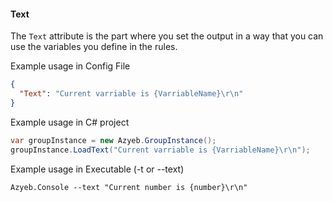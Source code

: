 ﻿#### Text

The `Text` attribute is the part where you set the output in a way that you can use the variables you define in the rules.

Example usage in Config File

```json
{
  "Text": "Current varriable is {VarriableName}\r\n"
}
```
Example usage in C# project
```csharp
var groupInstance = new Azyeb.GroupInstance();
groupInstance.LoadText("Current varriable is {VarriableName}\r\n");
```

Example usage in Executable (-t or --text)

``Azyeb.Console --text "Current number is {number}\r\n"``
